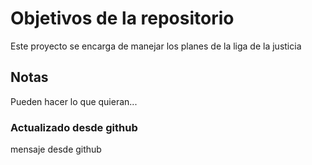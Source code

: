 # Objetivos de la repositorio

Este proyecto se encarga de manejar los planes de la liga de la justicia


## Notas
Pueden hacer lo que quieran...

### Actualizado desde github

mensaje desde github
